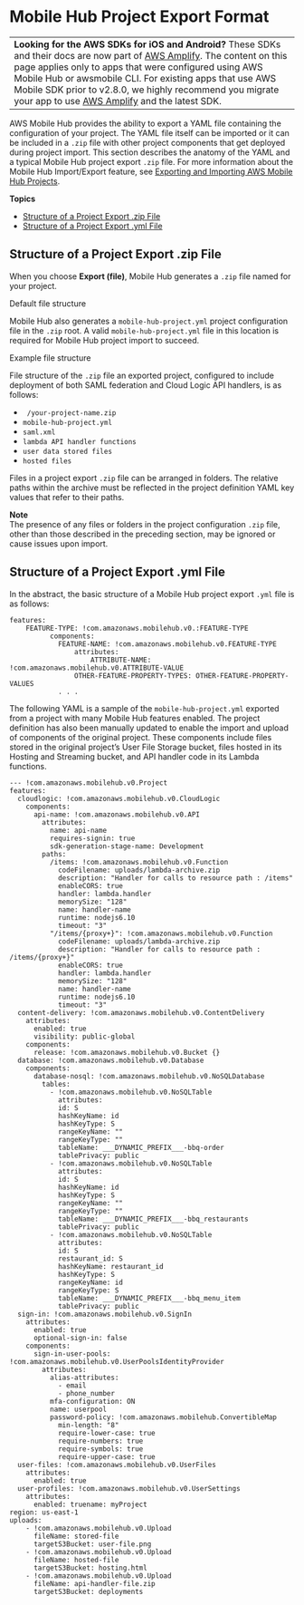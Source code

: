 # Mobile Hub Project Export Format<a name="project-import-export-yaml"></a>


|  | 
| --- |
|   **Looking for the AWS SDKs for iOS and Android?** These SDKs and their docs are now part of [AWS Amplify](https://amzn.to/am-amplify-docs)\. The content on this page applies only to apps that were configured using AWS Mobile Hub or awsmobile CLI\. For existing apps that use AWS Mobile SDK prior to v2\.8\.0, we highly recommend you migrate your app to use [AWS Amplify](https://amzn.to/am-amplify-docs) and the latest SDK\.  | 

AWS Mobile Hub provides the ability to export a YAML file containing the configuration of your project\. The YAML file itself can be imported or it can be included in a `.zip` file with other project components that get deployed during project import\. This section describes the anatomy of the YAML and a typical Mobile Hub project export `.zip` file\. For more information about the Mobile Hub Import/Export feature, see [Exporting and Importing AWS Mobile Hub Projects](project-import-export.md)\.

**Topics**
+ [Structure of a Project Export \.zip File](#project-import-export-zip)
+ [Structure of a Project Export \.yml File](#project-import-export-yaml-details)

## Structure of a Project Export \.zip File<a name="project-import-export-zip"></a>

When you choose **Export \(file\)**, Mobile Hub generates a `.zip` file named for your project\.

Default file structure

Mobile Hub also generates a `mobile-hub-project.yml` project configuration file in the `.zip` root\. A valid `mobile-hub-project.yml` file in this location is required for Mobile Hub project import to succeed\.

Example file structure

File structure of the `.zip` file an exported project, configured to include deployment of both SAML federation and Cloud Logic API handlers, is as follows:
+  ` /your-project-name.zip` 
  +  `mobile-hub-project.yml` 
  +  `saml.xml` 
  +  `lambda API handler functions` 
  +  `user data stored files` 
  +  `hosted files` 

Files in a project export `.zip` file can be arranged in folders\. The relative paths within the archive must be reflected in the project definition YAML key values that refer to their paths\.

**Note**  
The presence of any files or folders in the project configuration `.zip` file, other than those described in the preceding section, may be ignored or cause issues upon import\.

## Structure of a Project Export \.yml File<a name="project-import-export-yaml-details"></a>

In the abstract, the basic structure of a Mobile Hub project export `.yml` file is as follows:

```
features:
    FEATURE-TYPE: !com.amazonaws.mobilehub.v0.:FEATURE-TYPE
          components:
            FEATURE-NAME: !com.amazonaws.mobilehub.v0.FEATURE-TYPE
                attributes:
                    ATTRIBUTE-NAME: !com.amazonaws.mobilehub.v0.ATTRIBUTE-VALUE
                OTHER-FEATURE-PROPERTY-TYPES: OTHER-FEATURE-PROPERTY-VALUES
            . . .
```

The following YAML is a sample of the `mobile-hub-project.yml` exported from a project with many Mobile Hub features enabled\. The project definition has also been manually updated to enable the import and upload of components of the original project\. These components include files stored in the original project’s User File Storage bucket, files hosted in its Hosting and Streaming bucket, and API handler code in its Lambda functions\.

```
--- !com.amazonaws.mobilehub.v0.Project
features:
  cloudlogic: !com.amazonaws.mobilehub.v0.CloudLogic
    components:
      api-name: !com.amazonaws.mobilehub.v0.API
        attributes:
          name: api-name
          requires-signin: true
          sdk-generation-stage-name: Development
        paths:
          /items: !com.amazonaws.mobilehub.v0.Function
            codeFilename: uploads/lambda-archive.zip
            description: "Handler for calls to resource path : /items"
            enableCORS: true
            handler: lambda.handler
            memorySize: "128"
            name: handler-name
            runtime: nodejs6.10
            timeout: "3"
          "/items/{proxy+}": !com.amazonaws.mobilehub.v0.Function
            codeFilename: uploads/lambda-archive.zip
            description: "Handler for calls to resource path : /items/{proxy+}"
            enableCORS: true
            handler: lambda.handler
            memorySize: "128"
            name: handler-name
            runtime: nodejs6.10
            timeout: "3"
  content-delivery: !com.amazonaws.mobilehub.v0.ContentDelivery
    attributes:
      enabled: true
      visibility: public-global
    components:
      release: !com.amazonaws.mobilehub.v0.Bucket {}
  database: !com.amazonaws.mobilehub.v0.Database
    components:
      database-nosql: !com.amazonaws.mobilehub.v0.NoSQLDatabase
        tables:
          - !com.amazonaws.mobilehub.v0.NoSQLTable
            attributes:
            id: S
            hashKeyName: id
            hashKeyType: S
            rangeKeyName: ""
            rangeKeyType: ""
            tableName: ___DYNAMIC_PREFIX___-bbq-order
            tablePrivacy: public
          - !com.amazonaws.mobilehub.v0.NoSQLTable
            attributes:
            id: S
            hashKeyName: id
            hashKeyType: S
            rangeKeyName: ""
            rangeKeyType: ""
            tableName: ___DYNAMIC_PREFIX___-bbq_restaurants
            tablePrivacy: public
          - !com.amazonaws.mobilehub.v0.NoSQLTable
            attributes:
            id: S
            restaurant_id: S
            hashKeyName: restaurant_id
            hashKeyType: S
            rangeKeyName: id
            rangeKeyType: S
            tableName: ___DYNAMIC_PREFIX___-bbq_menu_item
            tablePrivacy: public
  sign-in: !com.amazonaws.mobilehub.v0.SignIn
    attributes:
      enabled: true
      optional-sign-in: false
    components:
      sign-in-user-pools: !com.amazonaws.mobilehub.v0.UserPoolsIdentityProvider
        attributes:
          alias-attributes:
            - email
            - phone_number
          mfa-configuration: ON
          name: userpool
          password-policy: !com.amazonaws.mobilehub.ConvertibleMap
            min-length: "8"
            require-lower-case: true
            require-numbers: true
            require-symbols: true
            require-upper-case: true
  user-files: !com.amazonaws.mobilehub.v0.UserFiles
    attributes:
      enabled: true
  user-profiles: !com.amazonaws.mobilehub.v0.UserSettings
    attributes:
      enabled: truename: myProject
region: us-east-1
uploads:
    - !com.amazonaws.mobilehub.v0.Upload
      fileName: stored-file
      targetS3Bucket: user-file.png
    - !com.amazonaws.mobilehub.v0.Upload
      fileName: hosted-file
      targetS3Bucket: hosting.html
    - !com.amazonaws.mobilehub.v0.Upload
      fileName: api-handler-file.zip
      targetS3Bucket: deployments
```